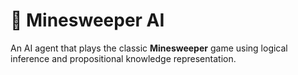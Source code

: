 # 🧠 Minesweeper AI

An AI agent that plays the classic **Minesweeper** game using logical inference and propositional knowledge representation.
